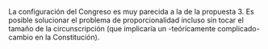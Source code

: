 La configuración del Congreso es muy parecida a la de la propuesta 3. Es posible solucionar el problema de proporcionalidad incluso sin tocar el tamaño de la circunscripción (que implicaría un -teóricamente complicado- cambio en la Constitución).
